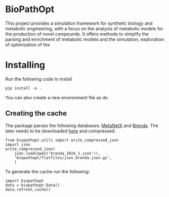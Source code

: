 # BioPathOpt
This project provides a simulation framework for synthetic biology and metabolic 
engineering, with a focus on the analysis of metabolic models for the production 
of novel compounds. It offers methods to simplify the parsing and enrichment of 
metabolic models and the simulation, exploration of optimization of the 

# Installing

Run the following code to install

```
pip install -e .
```

You can also create a new environment file as do

## Creating the cache

The package parses the following databases: [MetaNetX](https://www.metanetx.org/) 
and [Brenda](https://www.brenda-enzymes.org/). The later needs to be downloaded
[here](https://www.brenda-enzymes.org/download.php) and compressed: 

```
from biopathopt.utils import write_compressed_json
import json
write_compressed_json(
    json.load(open('brenda_2024_1.json')), 
    'biopathopt/flatfiles/json_brenda.json.gz',
    )
```

To generate the cache run the following:

```
import biopathopt
data = biopathopt.Data()
data.refresh_cache()
```
